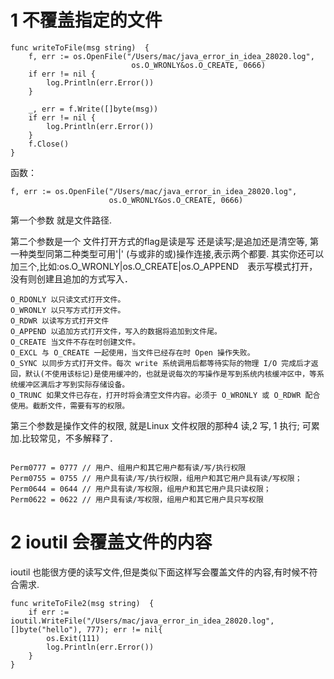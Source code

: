 # 1 不覆盖指定的文件

```
func writeToFile(msg string)  {
	f, err := os.OpenFile("/Users/mac/java_error_in_idea_28020.log", 
                           os.O_WRONLY&os.O_CREATE, 0666)
	if err != nil {
		log.Println(err.Error())
	}

	_, err = f.Write([]byte(msg))
	if err != nil {
		log.Println(err.Error())
	}
	f.Close()
}

```

函数：
```
f, err := os.OpenFile("/Users/mac/java_error_in_idea_28020.log", 
                      os.O_WRONLY&os.O_CREATE, 0666)
```

第一个参数 就是文件路径.

第二个参数是一个 文件打开方式的flag是读是写 还是读写;是追加还是清空等, 第一种类型同第二种类型可用'|' (与或非的或)操作连接,表示两个都要. 其实你还可以加三个,比如:os.O_WRONLY|os.O_CREATE|os.O_APPEND　表示写模式打开，没有则创建且追加的方式写入．
```
O_RDONLY 以只读文式打开文件。
O_WRONLY 以只写方式打开文件。
O_RDWR 以读写方式打开文件 
O_APPEND 以追加方式打开文件，写入的数据将追加到文件尾。 
O_CREATE 当文件不存在时创建文件。
O_EXCL 与 O_CREATE 一起使用，当文件已经存在时 Open 操作失败。 
O_SYNC 以同步方式打开文件。每次 write 系统调用后都等待实际的物理 I/O 完成后才返回，默认(不使用该标记)是使用缓冲的，也就是说每次的写操作是写到系统内核缓冲区中，等系统缓冲区满后才写到实际存储设备。 
O_TRUNC 如果文件已存在，打开时将会清空文件内容。必须于 O_WRONLY 或 O_RDWR 配合使用。截断文件，需要有写的权限。
```

第三个参数是操作文件的权限, 就是Linux 文件权限的那种4 读,2 写, 1 执行; 可累加.比较常见，不多解释了．

```

Perm0777 = 0777 // 用户、组用户和其它用户都有读/写/执行权限  
Perm0755 = 0755 // 用户具有读/写/执行权限，组用户和其它用户具有读/写权限；  
Perm0644 = 0644 // 用户具有读/写权限，组用户和其它用户具只读权限；  
Perm0622 = 0622 // 用户具有读/写权限，组用户和其它用户具只写权限

```


# 2  ioutil 会覆盖文件的内容

ioutil 也能很方便的读写文件,但是类似下面这样写会覆盖文件的内容,有时候不符合需求.

```
func writeToFile2(msg string)  {
	if err := ioutil.WriteFile("/Users/mac/java_error_in_idea_28020.log", []byte("hello"), 777); err != nil{
		os.Exit(111)
		log.Println(err.Error())
	}
}

```